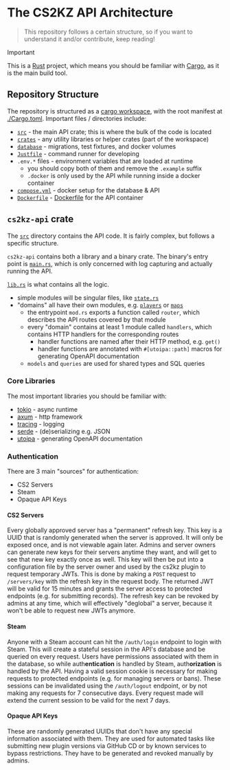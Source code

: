 # The CS2KZ API Architecture

> This repository follows a certain structure, so if you want to understand it
> and/or contribute, keep reading!

> [!IMPORTANT]
> This is a [Rust](https://www.rust-lang.org) project, which means you should
> be familiar with [Cargo](https://doc.rust-lang.org/cargo), as it is the main
> build tool.

## Repository Structure

The repository is structured as a
[cargo workspace](https://doc.rust-lang.org/cargo/reference/workspaces.html),
with the root manifest at [./Cargo.toml](./Cargo.toml). Important files /
directories include:

* [`src`](./src) - the main API crate; this is where the bulk of the code is located
* [`crates`](./crates) - any utility libraries or helper crates (part of the workspace)
* [`database`](./database) - migrations, test fixtures, and docker volumes
* [`Justfile`](./Justfile) - command runner for developing
* `.env.*` files - environment variables that are loaded at runtime
   * you should copy both of them and remove the `.example` suffix
   * `.docker` is only used by the API while running inside a docker container
* [`compose.yml`](./compose.yml) - docker setup for the database & API
* [`Dockerfile`](./Dockerfile) - [Dockerfile](https://docs.docker.com/reference/dockerfile)
  for the API container

## `cs2kz-api` crate

The [`src`](./src) directory contains the API code. It is fairly complex, but
follows a specific structure.

`cs2kz-api` contains both a library and a binary crate. The binary's entry
point is [`main.rs`](./src/main.rs), which is only concerned with log capturing
and actually running the API.

[`lib.rs`](./src/lib.rs) is what contains all the logic.

* simple modules will be singular files, like [`state.rs`](./src/state.rs)
* "domains" all have their own modules, e.g. [`players`](./src/players) or
  [`maps`](./src/maps)
   * the entrypoint `mod.rs` exports a function called `router`, which describes
     the API routes covered by that module
   * every "domain" contains at least 1 module called `handlers`, which contains
     HTTP handlers for the corresponding routes
      * handler functions are named after their HTTP method, e.g. `get()`
      * handler functions are annotated with `#[utoipa::path]` macros for
        generating OpenAPI documentation
   * `models` and `queries` are used for shared types and SQL queries

### Core Libraries

The most important libraries you should be familiar with:

* [tokio](https://tokio.rs) - async runtime
* [axum](https://docs.rs/axum) - http framework
* [tracing](https://docs.rs/tracing) - logging
* [serde](https://docs.rs/serde) - (de)serializing e.g. JSON
* [utoipa](https://docs.rs/utoipa) - generating OpenAPI documentation

### Authentication

There are 3 main "sources" for authentication:

* CS2 Servers
* Steam
* Opaque API Keys

#### CS2 Servers

Every globally approved server has a "permanent" refresh key. This key is a UUID
that is randomly generated when the server is approved. It will only be exposed
once, and is not viewable again later. Admins and server owners can generate new
keys for their servers anytime they want, and will get to see that new key
exactly once as well. This key will then be put into a configuration file by the
server owner and used by the cs2kz plugin to request temporary JWTs. This is
done by making a `POST` request to `/servers/key` with the refresh key in the
request body. The returned JWT will be valid for 15 minutes and grants the
server access to protected endpoints (e.g. for submitting records). The refresh
key can be revoked by admins at any time, which will effectively "deglobal" a
server, because it won't be able to request new JWTs anymore.

#### Steam

Anyone with a Steam account can hit the `/auth/login` endpoint to login with
Steam. This will create a stateful session in the API's database and be queried
on every request. Users have permissions associated with them in the database,
so while auth**entication** is handled by Steam, auth**orization** is handled by
the API. Having a valid session cookie is necessary for making requests to
protected endpoints (e.g. for managing servers or bans). These sessions can be
invalidated using the `/auth/logout` endpoint, or by not making any requests for
7 consecutive days. Every request made will extend the current session to be
valid for the next 7 days.

#### Opaque API Keys

These are randomly generated UUIDs that don't have any special information
associated with them. They are used for automated tasks like submitting new
plugin versions via GitHub CD or by known services to bypass restrictions. They
have to be generated and revoked manually by admins.
